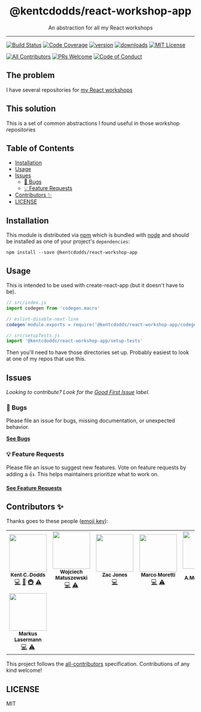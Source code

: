 <div align="center">
<h1>@kentcdodds/react-workshop-app</h1>

<p>An abstraction for all my React workshops</p>
</div>

---

<!-- prettier-ignore-start -->
[![Build Status][build-badge]][build]
[![Code Coverage][coverage-badge]][coverage]
[![version][version-badge]][package]
[![downloads][downloads-badge]][npmtrends]
[![MIT License][license-badge]][license]

[![All Contributors](https://img.shields.io/badge/all_contributors-1-orange.svg?style=flat-square)](#contributors-)
[![PRs Welcome][prs-badge]][prs]
[![Code of Conduct][coc-badge]][coc]
<!-- prettier-ignore-end -->

## The problem

I have several repositories for
[my React workshops](https://kentcdodds.com/workshops)

## This solution

This is a set of common abstractions I found useful in those workshop
repositories

## Table of Contents

<!-- START doctoc generated TOC please keep comment here to allow auto update -->
<!-- DON'T EDIT THIS SECTION, INSTEAD RE-RUN doctoc TO UPDATE -->

- [Installation](#installation)
- [Usage](#usage)
- [Issues](#issues)
  - [🐛 Bugs](#-bugs)
  - [💡 Feature Requests](#-feature-requests)
- [Contributors ✨](#contributors-)
- [LICENSE](#license)

<!-- END doctoc generated TOC please keep comment here to allow auto update -->

## Installation

This module is distributed via [npm][npm] which is bundled with [node][node] and
should be installed as one of your project's `dependencies`:

```
npm install --save @kentcdodds/react-workshop-app
```

## Usage

This is intended to be used with create-react-app (but it doesn't have to be).

```javascript
// src/index.js
import codegen from 'codegen.macro'

// eslint-disable-next-line
codegen`module.exports = require('@kentcdodds/react-workshop-app/codegen')`

// src/setupTests.js
import '@kentcdodds/react-workshop-app/setup-tests'
```

Then you'll need to have those directories set up. Probably easiest to look at
one of my repos that use this.

## Issues

_Looking to contribute? Look for the [Good First Issue][good-first-issue]
label._

### 🐛 Bugs

Please file an issue for bugs, missing documentation, or unexpected behavior.

[**See Bugs**][bugs]

### 💡 Feature Requests

Please file an issue to suggest new features. Vote on feature requests by adding
a 👍. This helps maintainers prioritize what to work on.

[**See Feature Requests**][requests]

## Contributors ✨

Thanks goes to these people ([emoji key][emojis]):

<!-- ALL-CONTRIBUTORS-LIST:START - Do not remove or modify this section -->
<!-- prettier-ignore-start -->
<!-- markdownlint-disable -->
<table>
  <tr>
    <td align="center"><a href="https://kentcdodds.com"><img src="https://avatars.githubusercontent.com/u/1500684?v=3" width="100px;" alt=""/><br /><sub><b>Kent C. Dodds</b></sub></a><br /><a href="https://github.com/kentcdodds/react-workshop-app/commits?author=kentcdodds" title="Code">💻</a> <a href="https://github.com/kentcdodds/react-workshop-app/commits?author=kentcdodds" title="Documentation">📖</a> <a href="#infra-kentcdodds" title="Infrastructure (Hosting, Build-Tools, etc)">🚇</a> <a href="https://github.com/kentcdodds/react-workshop-app/commits?author=kentcdodds" title="Tests">⚠️</a></td>
    <td align="center"><a href="https://github.com/WojciechMatuszewski"><img src="https://avatars0.githubusercontent.com/u/26322927?v=4" width="100px;" alt=""/><br /><sub><b>Wojciech Matuszewski</b></sub></a><br /><a href="https://github.com/kentcdodds/react-workshop-app/commits?author=WojciechMatuszewski" title="Code">💻</a> <a href="https://github.com/kentcdodds/react-workshop-app/commits?author=WojciechMatuszewski" title="Tests">⚠️</a></td>
    <td align="center"><a href="https://zacjones.io"><img src="https://avatars2.githubusercontent.com/u/6188161?v=4" width="100px;" alt=""/><br /><sub><b>Zac Jones</b></sub></a><br /><a href="https://github.com/kentcdodds/react-workshop-app/commits?author=zacjones93" title="Code">💻</a></td>
    <td align="center"><a href="https://github.com/marcosvega91"><img src="https://avatars2.githubusercontent.com/u/5365582?v=4" width="100px;" alt=""/><br /><sub><b>Marco Moretti</b></sub></a><br /><a href="https://github.com/kentcdodds/react-workshop-app/commits?author=marcosvega91" title="Code">💻</a> <a href="https://github.com/kentcdodds/react-workshop-app/commits?author=marcosvega91" title="Tests">⚠️</a></td>
    <td align="center"><a href="https://github.com/merodiro"><img src="https://avatars1.githubusercontent.com/u/17033502?v=4" width="100px;" alt=""/><br /><sub><b>Amr A.Mohammed</b></sub></a><br /><a href="https://github.com/kentcdodds/react-workshop-app/commits?author=merodiro" title="Code">💻</a></td>
    <td align="center"><a href="https://github.com/gustavobmichel"><img src="https://avatars0.githubusercontent.com/u/14951413?v=4" width="100px;" alt=""/><br /><sub><b>Gustavo Borges Michel</b></sub></a><br /><a href="https://github.com/kentcdodds/react-workshop-app/issues?q=author%3Agustavobmichel" title="Bug reports">🐛</a></td>
    <td align="center"><a href="https://github.com/Joyancefa"><img src="https://avatars2.githubusercontent.com/u/64249481?v=4" width="100px;" alt=""/><br /><sub><b>Joyancefa</b></sub></a><br /><a href="https://github.com/kentcdodds/react-workshop-app/commits?author=Joyancefa" title="Code">💻</a></td>
  </tr>
  <tr>
    <td align="center"><a href="https://github.com/Snaptags"><img src="https://avatars1.githubusercontent.com/u/1249745?v=4" width="100px;" alt=""/><br /><sub><b>Markus Lasermann</b></sub></a><br /><a href="https://github.com/kentcdodds/react-workshop-app/commits?author=Snaptags" title="Code">💻</a> <a href="https://github.com/kentcdodds/react-workshop-app/commits?author=Snaptags" title="Tests">⚠️</a></td>
  </tr>
</table>

<!-- markdownlint-enable -->
<!-- prettier-ignore-end -->
<!-- ALL-CONTRIBUTORS-LIST:END -->

This project follows the [all-contributors][all-contributors] specification.
Contributions of any kind welcome!

## LICENSE

MIT

<!-- prettier-ignore-start -->
[npm]: https://www.npmjs.com
[node]: https://nodejs.org
[build-badge]: https://img.shields.io/travis/com/kentcdodds/react-workshop-app.svg?style=flat-square
[build]: https://travis-ci.com/kentcdodds/react-workshop-app
[coverage-badge]: https://img.shields.io/codecov/c/github/kentcdodds/react-workshop-app.svg?style=flat-square
[coverage]: https://codecov.io/github/kentcdodds/react-workshop-app
[version-badge]: https://img.shields.io/npm/v/@kentcdodds/react-workshop-app.svg?style=flat-square
[package]: https://www.npmjs.com/package/@kentcdodds/react-workshop-app
[downloads-badge]: https://img.shields.io/npm/dm/@kentcdodds/react-workshop-app.svg?style=flat-square
[npmtrends]: http://www.npmtrends.com/@kentcdodds/react-workshop-app
[license-badge]: https://img.shields.io/npm/l/@kentcdodds/react-workshop-app.svg?style=flat-square
[license]: https://github.com/kentcdodds/react-workshop-app/blob/master/LICENSE
[prs-badge]: https://img.shields.io/badge/PRs-welcome-brightgreen.svg?style=flat-square
[prs]: http://makeapullrequest.com
[coc-badge]: https://img.shields.io/badge/code%20of-conduct-ff69b4.svg?style=flat-square
[coc]: https://github.com/kentcdodds/react-workshop-app/blob/master/other/CODE_OF_CONDUCT.md
[emojis]: https://github.com/all-contributors/all-contributors#emoji-key
[all-contributors]: https://github.com/all-contributors/all-contributors
[bugs]: https://github.com/kentcdodds/react-workshop-app/issues?utf8=%E2%9C%93&q=is%3Aissue+is%3Aopen+sort%3Acreated-desc+label%3Abug
[requests]: https://github.com/kentcdodds/react-workshop-app/issues?utf8=%E2%9C%93&q=is%3Aissue+is%3Aopen+sort%3Areactions-%2B1-desc+label%3Aenhancement
[good-first-issue]: https://github.com/kentcdodds/react-workshop-app/issues?utf8=%E2%9C%93&q=is%3Aissue+is%3Aopen+sort%3Areactions-%2B1-desc+label%3Aenhancement+label%3A%22good+first+issue%22
<!-- prettier-ignore-end -->
